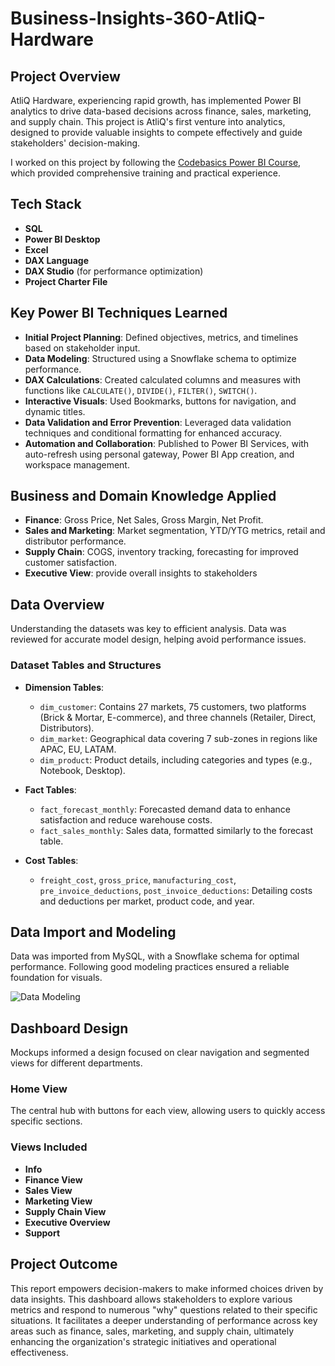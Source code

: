 # Business-Insights-360-AtliQ-Hardware

## Project Overview
AtliQ Hardware, experiencing rapid growth, has implemented Power BI analytics to drive data-based decisions across finance, sales, marketing, and supply chain. This project is AtliQ's first venture into analytics, designed to provide valuable insights to compete effectively and guide stakeholders' decision-making.

I worked on this project by following the [Codebasics Power BI Course](https://codebasics.io/courses/power-bi-data-analysis-with-end-to-end-project), which provided comprehensive training and practical experience.



## Tech Stack
- **SQL**
- **Power BI Desktop**
- **Excel**
- **DAX Language**
- **DAX Studio** (for performance optimization)
- **Project Charter File**


## Key Power BI Techniques Learned
- **Initial Project Planning**: Defined objectives, metrics, and timelines based on stakeholder input.
- **Data Modeling**: Structured using a Snowflake schema to optimize performance.
- **DAX Calculations**: Created calculated columns and measures with functions like `CALCULATE()`, `DIVIDE()`, `FILTER()`, `SWITCH()`.
- **Interactive Visuals**: Used Bookmarks, buttons for navigation, and dynamic titles.
- **Data Validation and Error Prevention**: Leveraged data validation techniques and conditional formatting for enhanced accuracy.
- **Automation and Collaboration**: Published to Power BI Services, with auto-refresh using personal gateway, Power BI App creation, and workspace management.



## Business and Domain Knowledge Applied
- **Finance**: Gross Price, Net Sales, Gross Margin, Net Profit.
- **Sales and Marketing**: Market segmentation, YTD/YTG metrics, retail and distributor performance.
- **Supply Chain**: COGS, inventory tracking, forecasting for improved customer satisfaction.
- **Executive View**: provide overall insights to stakeholders




## Data Overview
Understanding the datasets was key to efficient analysis. Data was reviewed for accurate model design, helping avoid performance issues.

### Dataset Tables and Structures
- **Dimension Tables**:
  - `dim_customer`: Contains 27 markets, 75 customers, two platforms (Brick & Mortar, E-commerce), and three channels (Retailer, Direct, Distributors).
  - `dim_market`: Geographical data covering 7 sub-zones in regions like APAC, EU, LATAM.
  - `dim_product`: Product details, including categories and types (e.g., Notebook, Desktop).
  
- **Fact Tables**:
  - `fact_forecast_monthly`: Forecasted demand data to enhance satisfaction and reduce warehouse costs.
  - `fact_sales_monthly`: Sales data, formatted similarly to the forecast table.

- **Cost Tables**:
  - `freight_cost`, `gross_price`, `manufacturing_cost`, `pre_invoice_deductions`, `post_invoice_deductions`: Detailing costs and deductions per market, product code, and year.



## Data Import and Modeling
Data was imported from MySQL, with a Snowflake schema for optimal performance. Following good modeling practices ensured a reliable foundation for visuals.


![Data Modeling]([https://github.com/user-attachments/assets/b598d9cd-8eef-4b11-81b3-8a9e6d89f27b](https://github.com/veeru74/Business-Insights-360-AtliQ-Hardware/blob/a189c72d900784580f8374f60eee7c95911946b4/Data%20Modeling.png))


## Dashboard Design
Mockups informed a design focused on clear navigation and segmented views for different departments.

### Home View
The central hub with buttons for each view, allowing users to quickly access specific sections.

### Views Included
- **Info**
- **Finance View**
- **Sales View**
- **Marketing View**
- **Supply Chain View**
- **Executive Overview**
- **Support**



## Project Outcome

This report empowers decision-makers to make informed choices driven by data insights. This dashboard allows stakeholders to explore various metrics and respond to numerous "why" questions related to their specific situations. It facilitates a deeper understanding of performance across key areas such as finance, sales, marketing, and supply chain, ultimately enhancing the organization's strategic initiatives and operational effectiveness.



